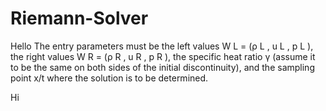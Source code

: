 # Riemann-Solver
Hello
The entry parameters must be the left values W L = (ρ L , u L , p L ), the right values W R = (ρ R , u R , p R ), the specific heat ratio γ (assume it to be the same on both sides of the initial discontinuity), and the sampling point x/t where the solution is to be determined.

Hi
